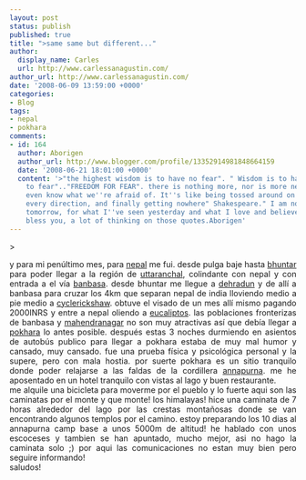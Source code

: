 ```yaml
---
layout: post
status: publish
published: true
title: ">same same but different..."
author:
  display_name: Carles
  url: http://www.carlessanagustin.com/
author_url: http://www.carlessanagustin.com/
date: '2008-06-09 13:59:00 +0000'
categories:
- Blog
tags:
- nepal
- pokhara
comments:
- id: 164
  author: Aborigen
  author_url: http://www.blogger.com/profile/13352914981848664159
  date: '2008-06-21 18:01:00 +0000'
  content: '>"the highest wisdom is to have no fear". " Wisdom is to have nothing
    to fear".."FREEDOM FOR FEAR". there is nothing more, nor is more needed."we don''t
    even know what we''re afraid of. It''s like being tossed around on the ocean in
    every direction, and finally getting nowhere" Shakespeare." I am not afraid of
    tomorrow, for what I''ve seen yesterday and what I love and believe today".God
    bless you, a lot of thinking on those quotes.Aborigen'
---
```

<p>><a href="/images/posts/image0006.jpg"><img src="/images/posts/image0006.jpg?w=200" alt="" border="0" /></a>
<div style="text-align:justify;">y para mi pen&uacute;ltimo mes, para <a href="http://en.wikipedia.org/wiki/Nepal">nepal</a> me fui. desde pulga baje hasta <a href="http://en.wikipedia.org/wiki/Bhuntar">bhuntar</a> para poder llegar a la regi&oacute;n de <a href="http://en.wikipedia.org/wiki/Uttranchal">uttaranchal</a>, colindante con nepal y con entrada a el v&iacute;a <a href="http://en.wikipedia.org/wiki/Banbasa">banbasa</a>. desde bhuntar me llegue a <a href="http://en.wikipedia.org/wiki/Dehradun">dehradun</a> y de all&iacute; a banbasa para cruzar los 4km que separan nepal de india lloviendo medio a pie medio a <a href="http://en.wikipedia.org/wiki/Cycle_rickshaw">cyclerickshaw</a>. obtuve el visado de un mes all&iacute; mismo pagando 2000INRS y entre a nepal oliendo a <a href="http://es.wikipedia.org/wiki/Eucalipto">eucaliptos</a>. las poblaciones fronterizas de banbasa y <a href="http://en.wikipedia.org/wiki/Mahendranagar">mahendranagar</a> no son muy atractivas as&iacute; que deb&iacute;a llegar a <a href="http://en.wikipedia.org/wiki/Pokhara">pokhara</a> lo antes posible. despu&eacute;s estas 3 noches durmiendo en asientos de autob&uacute;s publico para llegar a pokhara estaba de muy mal humor y cansado, muy cansado. fue una prueba f&iacute;sica y psicol&oacute;gica personal y la supere, pero con mala hostia. por suerte pokhara es un sitio tranquilo donde poder relajarse a las faldas de la cordillera <a href="http://en.wikipedia.org/wiki/Annapurna">annapurna</a>. me he aposentado en un hotel tranquilo con vistas al lago y buen restaurante.<br /><a href="/images/posts/image00083.jpg"><img src="/images/posts/image00083.jpg?w=300" alt="" border="0" /></a>me alquile una bicicleta para moverme por el pueblo y lo fuerte aqui son las caminatas por el monte y que monte! los himalayas! hice una caminata de 7 horas alrededor del lago por las crestas monta&ntilde;osas donde se van encontrando algunos templos por el camino. estoy preparando los 10 dias al annapurna camp base a unos 5000m de altitud! he hablado con unos escoceses y tambien se han apuntado, mucho mejor, asi no hago la caminata solo ;) por aqui las comunicaciones no estan muy bien pero seguire informando!<br />saludos!</div>
